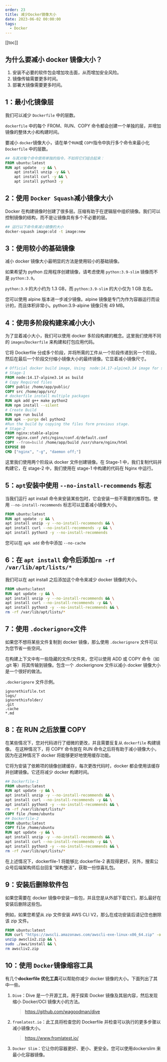 ```yaml
---
order: 23
title: 减少Docker镜像大小
date: 2023-06-02 00:00:00
tags: 
  - Docker
---
```

<!-- more -->
[[toc]]

## 为什么要减小 docker 镜像大小？

1. 安装不必要的软件包会增加攻击面，从而增加安全风险。
2. 镜像传输需要更多时间。
3. 部署大镜像需要更多时间。

## 1：最小化镜像层

我们可以减少 `Dockerfile` 中的层数。

`dockerfile` 中的每个 FROM、RUN、COPY 命令都会创建一个单独的层，并增加镜像的整体大小和构建时间。

要减小 `docker`镜像大小，请在单个` RUN `或 `COPY`指令中执行多个命令来最小化 `Dockerfile` 中的层数。

```dockerfile
## 与其对每个命令使用单独的指令，不如将它们组合起来：
FROM ubuntu:latest
RUN apt update  -y && \
    apt install unzip -y && \
    apt install curl -y && \
    apt install python3 -y
```

## 2：使用 `Docker Squash`减小镜像大小

Docker 在构建镜像时创建了很多层。压缩有助于在逻辑层中组织镜像。我们可以控制镜像的结构，而不是让镜像具有多个不必要的层。

```bash
## 运行以下命令来减小镜像的大小
docker-squash image:old -t image:new
```

## 3：使用较小的基础镜像

减小 docker 镜像大小最明显的方法是使用较小的基础镜像。

如果希望为 python 应用程序创建镜像，请考虑使用 `python:3.9-slim` 镜像而不是 `python:3.9`。

`python:3.9` 的大小约为 1.3 GB，而 `python:3.9-slim` 的大小仅为 1 GB 左右。

您可以使用 alpine 版本进一步减少镜像。alpine 镜像是专门为作为容器运行而设计的，而且体积非常小。python:3.9-alpine 镜像只有 49 MB。

## 4：使用多阶段构建来减小大小

为了显着减小大小，我们可以使用 docker 多阶段构建的概念。这里我们使用不同的 `images`/`Dockerfile` 来构建和打包应用代码。

它将 Dockerfile 分成多个阶段，并将所需的工件从一个阶段传递到另一个阶段，然后在最后一个阶段交付缩小镜像大小的最终镜像。它显着减小镜像尺寸。

```dockerfile
# Official docker build image, Using  node:14.17-alpine3.14 image for stage-1.
# Stage-1
FROM node:14.17-alpine3.14 as build
# Copy Required files
COPY public /home/app/public/
COPY src /home/app/src/
# dockerfile install multiple packages
RUN apk add g++ make python2
RUN npm install --silent
# Create Build
RUN npm run build
RUN apk --purge del python2
#Run the build by copying the files form previous stage.
# Stage-2
FROM nginx:stable-alpine
COPY nginx.conf /etc/nginx/conf.d/default.conf
COPY --from=build /home/app/build /usr/share/nginx/html
EXPOSE 80
CMD ["nginx", "-g", "daemon off;"]
```

这里我们使用两个阶段从 docker 文件创建镜像。在 Stage-1 中，我们复制代码并构建它，在 stage-2 中，我们使用在 stage-1 中构建的代码在 Nginx 中运行。

## 5：`apt`安装中使用 `--no-install-recommends` 标志

当我们运行 apt install 命令来安装某些包时，它会安装一些不需要的推荐包。使用 `--no-install-recommends` 标志可以显着减小镜像大小。

```dockerfile
FROM ubuntu:latest
RUN apt update -y && \
apt install unzip -y --no-install-recommends && \
apt install curl --no-install-recommends -y && \
apt install python3 -y --no-install-recommends
```

您可以在 `apk add` 命令中添加 `--no-cache`

## 6：在 `apt install` 命令后添加`rm -rf /var/lib/apt/lists/*`

我们可以在 apt install 之后添加这个命令来减少 docker 镜像的大小。

```dockerfile
FROM ubuntu:latest
RUN apt update -y && \
apt install unzip -y --no-install-recommends && \
apt install curl --no-install-recommends -y && \
apt install python3 -y --no-install-recommends && \
rm -rf /var/lib/apt/lists/*
```

## 7：使用 `.dockerignore`文件

如果您不想将某些文件复制到 docker 镜像，那么使用 `.dockerignore` 文件可以为您节省一些空间。

在构建上下文中有一些隐藏的文件/文件夹，您可以使用 ADD 或 COPY 命令（如 .git 等）将其传输到镜像。包含一个 .dockerignore 文件以减小 docker 镜像大小是一个很好的做法。

`.dockerignore` 文件示例。

```text
ignorethisfile.txt
logs/
ignorethisfolder/
.git
.cache
*.md
```

## 8：在 RUN 之后放置 COPY

在某些情况下，您对代码进行了细微的更改，并且需要反复从 `dockerfile` 构建镜像。
在这种情况下，将 COPY 命令放在 RUN 命令之后将有助于减小镜像大小，因为在这种情况下 docker 将能够更好地使用缓存功能。

它将为安装了依赖项的镜像创建缓存，每次更改代码时，docker 都会使用该缓存并创建镜像。它还将减少 docker 构建时间。

```dockerfile
## Dockerfile-1
FROM ubuntu:latest
RUN apt update -y && \
apt install unzip -y --no-install-recommends && \
apt install curl --no-install-recommends -y && \
apt install python3 -y --no-install-recommends && \
rm -rf /var/lib/apt/lists/*
COPY file /home/ubuntu
## Dockerfile-2
FROM ubuntu:latest
COPY file /home/ubuntu
RUN apt update -y && \
apt install unzip -y --no-install-recommends && \
apt install curl --no-install-recommends -y && \
apt install python3 -y --no-install-recommends && \
rm -rf /var/lib/apt/lists/*
```

在上述情况下，dockerfile-1 将能够比 dockerfile-2 表现得更好。另外，搜索公众号后端架构师后台回复“架构整洁”，获取一份惊喜礼包。

## 9：安装后删除软件包

如果您需要在 docker 镜像中安装一些包，并且您是从外部下载它们，那么最好在安装后删除这些包。

例如，如果您希望从 zip 文件安装 AWS CLI V2，那么在成功安装后请记住也删除该 zip 文件。

```dockerfile
FROM ubuntu:latest
RUN curl "https://awscli.amazonaws.com/awscli-exe-linux-x86_64.zip" -o "awscliv2.zip" && \
unzip awscliv2.zip && \
sudo ./aws/install && \
rm awscliv2.zip
```

## 10：使用 `Docker`镜像缩容工具

有几个**dockerfile 优化工具**可以帮助你减少 docker 镜像的大小。下面列出了其中一些。

1. `Dive`：Dive 是一个开源工具，用于探索 Docker 镜像及其层内容，然后发现缩小 Docker/OCI 镜像大小的方法。

   > <https://github.com/wagoodman/dive>

2. `fromlatest.io`：此工具将检查您的 Dockerfile 并检查可以执行的更多步骤以减小镜像大小。

   > <https://www.fromlatest.io/>

3. `Docker Slim`：它让你的容器更好、更小、更安全。您可以使用dockerslim 来最小化容器镜像。
